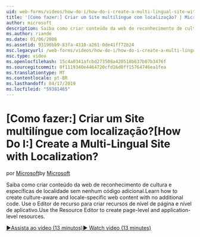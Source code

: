 ```yaml
---
uid: web-forms/videos/how-do-i/how-do-i-create-a-multi-lingual-site-with-localization
title: '[Como fazer:] Criar um Site multilíngue com localização? | Microsoft Docs'
author: microsoft
description: Saiba como criar conteúdo da web de reconhecimento de cultura e específicas de localidade sem nenhum código adicional. Use o Editor de recursos para criar o nível de página e nível de aplicativo...
ms.author: riande
ms.date: 01/06/2006
ms.assetid: 93190bb9-83fa-4318-a261-0de41ff72b24
msc.legacyurl: /web-forms/videos/how-do-i/how-do-i-create-a-multi-lingual-site-with-localization
msc.type: video
ms.openlocfilehash: 15c4a0341afcbd273508a420518b637b07b3476f
ms.sourcegitcommit: 0f1119340e4464720cfd16d0ff15764746ea1fea
ms.translationtype: MT
ms.contentlocale: pt-BR
ms.lasthandoff: 04/17/2019
ms.locfileid: "59381465"
---
```

# <a name="how-do-i-create-a-multi-lingual-site-with-localization"></a><span data-ttu-id="40eb7-105">[Como fazer:] Criar um Site multilíngue com localização?</span><span class="sxs-lookup"><span data-stu-id="40eb7-105">[How Do I:] Create a Multi-Lingual Site with Localization?</span></span>

<span data-ttu-id="40eb7-106">por [Microsoft](https://github.com/microsoft)</span><span class="sxs-lookup"><span data-stu-id="40eb7-106">by [Microsoft](https://github.com/microsoft)</span></span>

<span data-ttu-id="40eb7-107">Saiba como criar conteúdo da web de reconhecimento de cultura e específicas de localidade sem nenhum código adicional.</span><span class="sxs-lookup"><span data-stu-id="40eb7-107">Learn how to create culture-aware and locale-specific web content with no additional code.</span></span> <span data-ttu-id="40eb7-108">Use o Editor de recurso para criar recursos de nível de página e nível de aplicativo.</span><span class="sxs-lookup"><span data-stu-id="40eb7-108">Use the Resource Editor to create page-level and application-level resources.</span></span>

[<span data-ttu-id="40eb7-109">&#9654;Assista ao vídeo (13 minutos)</span><span class="sxs-lookup"><span data-stu-id="40eb7-109">&#9654; Watch video (13 minutes)</span></span>](https://channel9.msdn.com/Blogs/ASP-NET-Site-Videos/how-do-i-create-a-multi-lingual-site-with-localization)
